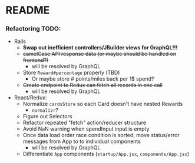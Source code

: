 # README

### Refactoring TODO:
  - Rails
    - **Swap out inefficient controllers/JBuilder views for GraphQL!!!**
    - ~~camelCase API response data (or maybe should be handled on frontend?)~~
      - will be resolved by GraphQL
    - Store `Reward#percentage` properly (TBD)
      - Or maybe store # points/miles back per 1$ spend?
    - ~~Create endpoint to Redux can fetch all records in one call~~
      - will be resolved by GraphQL
  - React/Redux:
    - Normalize `cardsStore` so each Card doesn't have nested Rewards
      - `normalizr`?
    - Figure out Selectors
    - Refactor repeated "fetch" action/reducer structure
    - Avoid NaN warning when spendInput input is empty
    - Once data load order race condition is sorted, move status/error messages from App to to individual components
      - will be resolved by GraphQL
    - Differentiate `App` components (`startup/App.jsx`, `components/App.jsx`)
